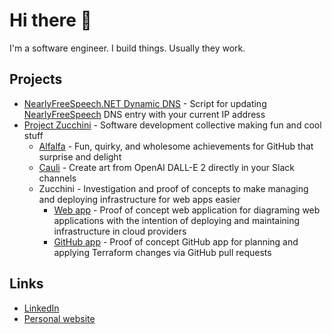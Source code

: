 # Hi there 👋

I'm a software engineer. I build things. Usually they work.


## Projects
- [NearlyFreeSpeech.NET Dynamic DNS](https://github.com/mhum/nfs-dynamic-dns) - Script for updating [NearlyFreeSpeech](https://www.nearlyfreespeech.net) DNS entry with your current IP address
- [Project Zucchini](https://github.com/ProjectZucchini) - Software development collective making fun and cool stuff
  - [Alfalfa](https://www.alfalfa.dev) - Fun, quirky, and wholesome achievements for GitHub that surprise and delight
  - [Cauli](https://cauli.projectzucchini.com) - Create art from OpenAI DALL-E 2 directly in your Slack channels
  - Zucchini - Investigation and proof of concepts to make managing and deploying infrastructure for web apps easier
    - [Web app](https://github.com/ProjectZucchini/zucchini-public) - Proof of concept web application for diagraming web applications with the intention of deploying and maintaining infrastructure in cloud providers
    - [GitHub app](https://github.com/ProjectZucchini/zucchini-github-public) - Proof of concept GitHub app for planning and applying Terraform changes via GitHub pull requests

## Links
- [LinkedIn](https://www.linkedin.com/in/michaelhumiston)
- [Personal website](https://michaelhumiston.com)
